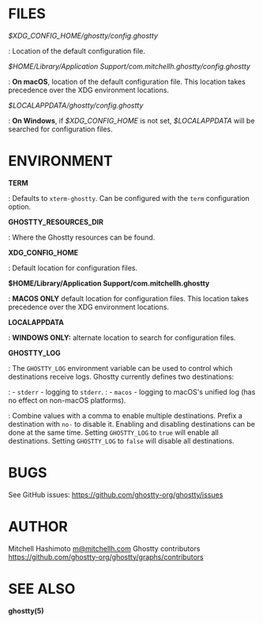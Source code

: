 # FILES

_\$XDG_CONFIG_HOME/ghostty/config.ghostty_

: Location of the default configuration file.

_\$HOME/Library/Application Support/com.mitchellh.ghostty/config.ghostty_

: **On macOS**, location of the default configuration file. This location takes
precedence over the XDG environment locations.

_\$LOCALAPPDATA/ghostty/config.ghostty_

: **On Windows**, if _\$XDG_CONFIG_HOME_ is not set, _\$LOCALAPPDATA_ will be searched
for configuration files.

# ENVIRONMENT

**TERM**

: Defaults to `xterm-ghostty`. Can be configured with the `term` configuration option.

**GHOSTTY_RESOURCES_DIR**

: Where the Ghostty resources can be found.

**XDG_CONFIG_HOME**

: Default location for configuration files.

**$HOME/Library/Application Support/com.mitchellh.ghostty**

: **MACOS ONLY** default location for configuration files. This location takes
precedence over the XDG environment locations.

**LOCALAPPDATA**

: **WINDOWS ONLY:** alternate location to search for configuration files.

**GHOSTTY_LOG**

: The `GHOSTTY_LOG` environment variable can be used to control which
destinations receive logs. Ghostty currently defines two destinations:

: - `stderr` - logging to `stderr`.
: - `macos` - logging to macOS's unified log (has no effect on non-macOS platforms).

: Combine values with a comma to enable multiple destinations. Prefix a
destination with `no-` to disable it. Enabling and disabling destinations
can be done at the same time. Setting `GHOSTTY_LOG` to `true` will enable all
destinations. Setting `GHOSTTY_LOG` to `false` will disable all destinations.

# BUGS

See GitHub issues: <https://github.com/ghostty-org/ghostty/issues>

# AUTHOR

Mitchell Hashimoto <m@mitchellh.com>
Ghostty contributors <https://github.com/ghostty-org/ghostty/graphs/contributors>

# SEE ALSO

**ghostty(5)**
